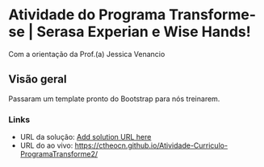 # Atividade do Programa Transforme-se | Serasa Experian e Wise Hands!

Com a orientação da Prof.(a) Jessica Venancio

## Visão geral
  Passaram um template pronto do Bootstrap para nós treinarem.

### Links

- URL da solução: [Add solution URL here](https://github.com/ctheocn/Atividade-Curriculo-ProgramaTransforme2)
- URL do ao vivo: https://ctheocn.github.io/Atividade-Curriculo-ProgramaTransforme2/
